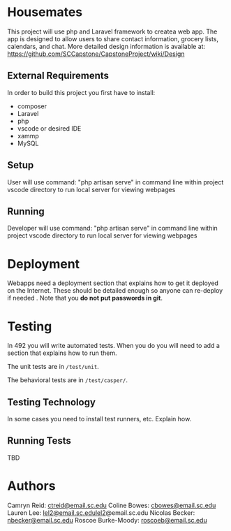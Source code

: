 # Housemates

This project will use php and Laravel framework to createa web app. The app is designed to allow users to share contact information, grocery lists, calendars, and chat.
More detailed design information is available at: https://github.com/SCCapstone/CapstoneProject/wiki/Design

## External Requirements

In order to build this project you first have to install:

* composer
* Laravel
* php
* vscode or desired IDE
* xammp
* MySQL

## Setup

User will use command:
"php artisan serve" in command line within project vscode directory to run local server for viewing webpages

## Running

Developer will use command:
"php artisan serve" in command line within project vscode directory to run local server for viewing webpages

# Deployment

Webapps need a deployment section that explains how to get it deployed on the 
Internet. These should be detailed enough so anyone can re-deploy if needed
. Note that you **do not put passwords in git**. 

# Testing

In 492 you will write automated tests. When you do you will need to add a 
section that explains how to run them.

The unit tests are in `/test/unit`.

The behavioral tests are in `/test/casper/`.

## Testing Technology

In some cases you need to install test runners, etc. Explain how.

## Running Tests

TBD

# Authors

Camryn Reid: ctreid@email.sc.edu
Coline Bowes: cbowes@email.sc.edu
Lauren Lee: lel2@email.sc.edulel2@email.sc.edu
Nicolas Becker: nbecker@email.sc.edu
Roscoe Burke-Moody: roscoeb@email.sc.edu
